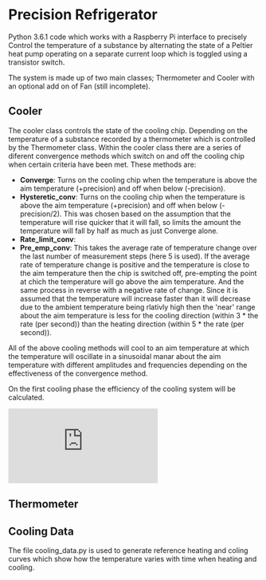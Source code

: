 # Precision Refrigerator #

Python 3.6.1 code which works with a Raspberry Pi interface to precisely Control
the temperature of a substance by alternating the state of a Peltier heat pump
operating on a separate current loop which is toggled using a transistor switch.

The system is made up of two main classes; Thermometer and Cooler with an optional add on of Fan 
(still incomplete).

## Cooler ##

The cooler class controls the state of the cooling chip. Depending on the 
temperature of a substance recorded by a thermometer which is controlled by the Thermometer class.
Within the cooler class there are a series of diferent convergence methods which switch on and off 
the cooling chip when certain criteria have been met. These methods are:
* **Converge**: Turns on the cooling chip when the temperature is above the aim temperature (+precision) 
and off when below (-precision).
* **Hysteretic_conv**: Turns on the cooling chip when the temperature is above the aim temperature (+precision)
and off when below (-precision/2). This was chosen based on the assumption that the temperature will rise 
quicker that it will fall, so limits the amount the temperature will fall by half as much as just Converge
alone.
* **Rate_limit_conv**:
* **Pre_emp_conv**: This takes the average rate of temperature change over the last number of measurement steps (here 5  is used). If the average rate of temperature change is positive and the temperature is close to the aim temperature then the chip is switched off, pre-empting the point at chich the temperature will go above the aim temperature. And the same process in reverse with a negative rate of change. Since it is assumed that the temperature will increase faster than it will decrease due to the ambient temperature being rlativly high then the 'near' range about the aim temperature is less for the cooling direction (within 3 * the rate (per second)) than the heating direction (within 5 * the rate (per second)). 

All of the above cooling methods will cool to an aim temperature at which the temperature will oscillate in a
sinusoidal manar about the aim temperature with different amplitudes and frequencies depending on the 
effectiveness of the convergence method.

On the first cooling phase the efficiency of the cooling system will be calculated.

![equation](http://latex.codecogs.com/gif.latex?Efficency%3D%5Cfrac%7BEnergyToCoolWater%7D%7BTotalEnergyUsed%7D)

  


## Thermometer ##


## Cooling Data ##

The file cooling_data.py is used to generate reference heating and coling curves which show how the temperature varies with time when heating and cooling.
